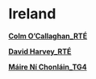 # Ireland

[**Colm O’Callaghan_RTÉ**](Ireland%202724b6c9c507807faec5f3d43d21d5a3/Colm%20O%E2%80%99Callaghan_RT%C3%89%202724b6c9c5078027a2bed66f1e702317.md)

[**David Harvey_RTÉ**](Ireland%202724b6c9c507807faec5f3d43d21d5a3/David%20Harvey_RT%C3%89%202724b6c9c5078072a841d2de7a467be1.md)

[**Máire Ní Chonláin_TG4**](Ireland%202724b6c9c507807faec5f3d43d21d5a3/M%C3%A1ire%20N%C3%AD%20Chonl%C3%A1in_TG4%202724b6c9c5078011a462d8e23288d329.md)